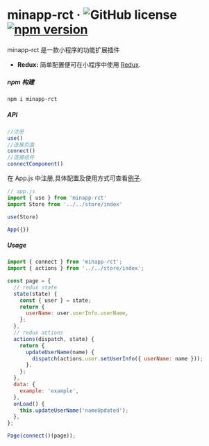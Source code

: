 # minapp-rct &middot; ![GitHub license](https://img.shields.io/badge/license-MIT-blue.svg)[![npm version](https://img.shields.io/npm/v/minapp-rct.svg?style=flat)](https://www.npmjs.com/package/minapp-rct)

minapp-rct 是一款小程序的功能扩展插件

- **Redux:** 简单配置便可在小程序中使用 [Redux](https://github.com/reduxjs/redux).

##### npm 构建

```bash
npm i minapp-rct
```

##### API

```Javascript
//注册
use()
//连接页面
connect()
//连接组件
connectComponent()
```

在 App.js 中注册,具体配置及使用方式可查看[例子](./tools/demo/app.js).

```Javascript
// app.js
import { use } from 'minapp-rct'
import Store from '../../store/index'

use(Store)

App({})
```

##### Usage

```Javascript
import { connect } from 'minapp-rct';
import { actions } from '../../store/index';

const page = {
  // redux state
  state(state) {
    const { user } = state;
    return {
      userName: user.userInfo.userName,
    };
  },
  // redux actions
  actions(dispatch, state) {
    return {
      updateUserName(name) {
        dispatch(actions.user.setUserInfo({ userName: name }));
      },
    };
  },
  data: {
    example: 'example',
  },
  onLoad() {
    this.updateUserName('nameUpdated');
  },
};

Page(connect()(page));

```
